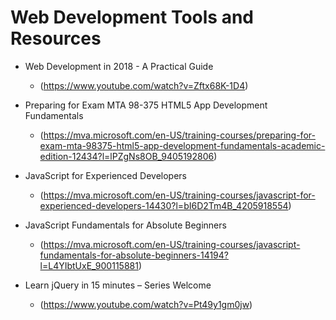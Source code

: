 # Web Development Tools and Resources

- Web Development in 2018 - A Practical Guide 
    * (https://www.youtube.com/watch?v=Zftx68K-1D4)

- Preparing for Exam MTA 98-375 HTML5 App Development Fundamentals
    * (https://mva.microsoft.com/en-US/training-courses/preparing-for-exam-mta-98375-html5-app-development-fundamentals-academic-edition-12434?l=lPZgNs8OB_9405192806)
 
- JavaScript for Experienced Developers
    * (https://mva.microsoft.com/en-US/training-courses/javascript-for-experienced-developers-14430?l=bI6D2Tm4B_4205918554)
 
- JavaScript Fundamentals for Absolute Beginners
    * (https://mva.microsoft.com/en-US/training-courses/javascript-fundamentals-for-absolute-beginners-14194?l=L4YIbtUxE_900115881)
  
- Learn jQuery in 15 minutes – Series Welcome
    * (https://www.youtube.com/watch?v=Pt49y1gm0jw)
